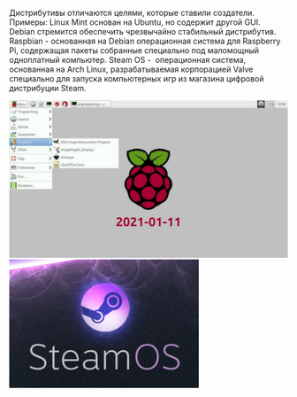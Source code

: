 Дистрибутивы отличаются целями, которые ставили создатели. Примеры: Linux Mint основан на Ubuntu, но содержит другой GUI. Debian стремится обеспечить чрезвычайно стабильный дистрибутив. Raspbian - основанная на Debian операционная система для Raspberry Pi, содержащая пакеты собранные специально под маломощный одноплатный компьютер. Steam OS -  операционная система, основанная на Arch Linux, разрабатываемая корпорацией Valve специально для запуска компьютерных игр из магазина цифровой дистрибуции Steam.


![image.png](./images/tsieli-i-zadachi-distributivov_1.png)
![image.png](./images/tsieli-i-zadachi-distributivov_2.png)
